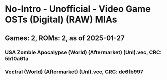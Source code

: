 # No-Intro - Unofficial - Video Game OSTs (Digital) (RAW) MIAs
## Games: 2, ROMs: 2, as of 2025-01-27
### USA Zombie Apocalypse (World) (Aftermarket) (Unl).vec, CRC: 5b10a61a
### Vectral (World) (Aftermarket) (Unl).vec, CRC: de6fb997
